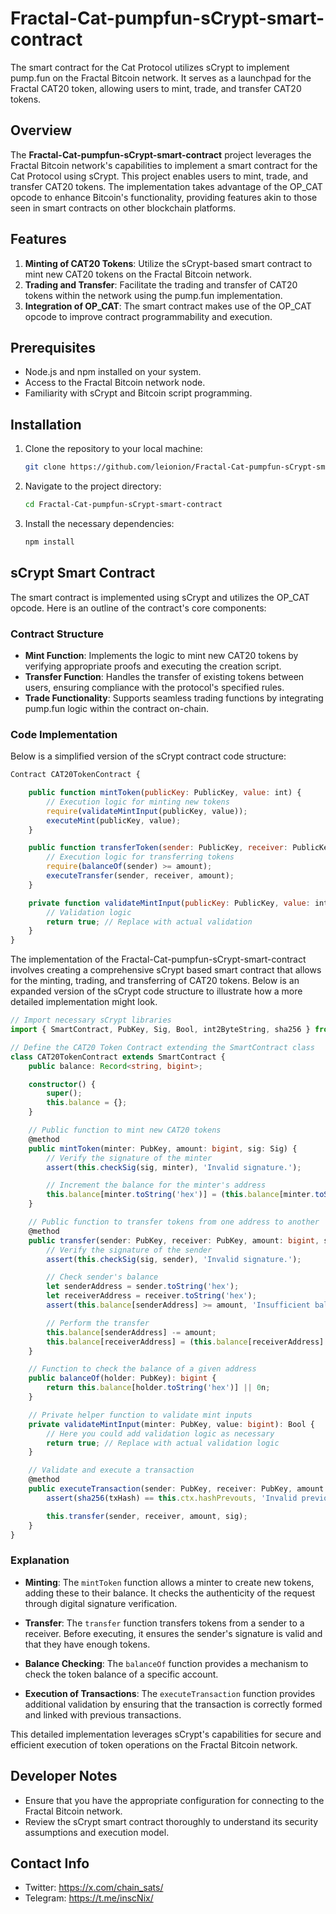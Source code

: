 # Fractal-Cat-pumpfun-sCrypt-smart-contract
The smart contract for the Cat Protocol utilizes sCrypt to implement pump.fun on the Fractal Bitcoin network. It serves as a launchpad for the Fractal CAT20 token, allowing users to mint, trade, and transfer CAT20 tokens.  

## Overview

The **Fractal-Cat-pumpfun-sCrypt-smart-contract** project leverages the Fractal Bitcoin network's capabilities to implement a smart contract for the Cat Protocol using sCrypt. This project enables users to mint, trade, and transfer CAT20 tokens. The implementation takes advantage of the OP_CAT opcode to enhance Bitcoin's functionality, providing features akin to those seen in smart contracts on other blockchain platforms.

## Features 

1. **Minting of CAT20 Tokens**: Utilize the sCrypt-based smart contract to mint new CAT20 tokens on the Fractal Bitcoin network.
2. **Trading and Transfer**: Facilitate the trading and transfer of CAT20 tokens within the network using the pump.fun implementation.
3. **Integration of OP_CAT**: The smart contract makes use of the OP_CAT opcode to improve contract programmability and execution.

## Prerequisites
 
- Node.js and npm installed on your system.
- Access to the Fractal Bitcoin network node.
- Familiarity with sCrypt and Bitcoin script programming.

## Installation

1. Clone the repository to your local machine:

   ```bash
   git clone https://github.com/leionion/Fractal-Cat-pumpfun-sCrypt-smart-contract.git
   ```

2. Navigate to the project directory:

   ```bash
   cd Fractal-Cat-pumpfun-sCrypt-smart-contract
   ```

3. Install the necessary dependencies:

   ```bash
   npm install
   ```

## sCrypt Smart Contract

The smart contract is implemented using sCrypt and utilizes the OP_CAT opcode. Here is an outline of the contract's core components:

### Contract Structure

- **Mint Function**: Implements the logic to mint new CAT20 tokens by verifying appropriate proofs and executing the creation script.
- **Transfer Function**: Handles the transfer of existing tokens between users, ensuring compliance with the protocol's specified rules.
- **Trade Functionality**: Supports seamless trading functions by integrating pump.fun logic within the contract on-chain.

### Code Implementation

Below is a simplified version of the sCrypt contract code structure:

```javascript
Contract CAT20TokenContract {

    public function mintToken(publicKey: PublicKey, value: int) {
        // Execution logic for minting new tokens
        require(validateMintInput(publicKey, value));
        executeMint(publicKey, value);
    }

    public function transferToken(sender: PublicKey, receiver: PublicKey, amount: int) {
        // Execution logic for transferring tokens
        require(balanceOf(sender) >= amount);
        executeTransfer(sender, receiver, amount);
    }

    private function validateMintInput(publicKey: PublicKey, value: int) returns (bool) {
        // Validation logic
        return true; // Replace with actual validation
    }
}
```

The implementation of the Fractal-Cat-pumpfun-sCrypt-smart-contract involves creating a comprehensive sCrypt based smart contract that allows for the minting, trading, and transferring of CAT20 tokens. Below is an expanded version of the sCrypt code structure to illustrate how a more detailed implementation might look.

```typescript
// Import necessary sCrypt libraries
import { SmartContract, PubKey, Sig, Bool, int2ByteString, sha256 } from 'scrypt-ts';

// Define the CAT20 Token Contract extending the SmartContract class
class CAT20TokenContract extends SmartContract {
    public balance: Record<string, bigint>;

    constructor() {
        super();
        this.balance = {};
    }

    // Public function to mint new CAT20 tokens
    @method
    public mintToken(minter: PubKey, amount: bigint, sig: Sig) {
        // Verify the signature of the minter
        assert(this.checkSig(sig, minter), 'Invalid signature.');

        // Increment the balance for the minter's address
        this.balance[minter.toString('hex')] = (this.balance[minter.toString('hex')] || 0n) + amount;
    }

    // Public function to transfer tokens from one address to another
    @method
    public transfer(sender: PubKey, receiver: PubKey, amount: bigint, sig: Sig) {
        // Verify the signature of the sender
        assert(this.checkSig(sig, sender), 'Invalid signature.');

        // Check sender's balance
        let senderAddress = sender.toString('hex');
        let receiverAddress = receiver.toString('hex');
        assert(this.balance[senderAddress] >= amount, 'Insufficient balance.');

        // Perform the transfer
        this.balance[senderAddress] -= amount;
        this.balance[receiverAddress] = (this.balance[receiverAddress] || 0n) + amount;
    }

    // Function to check the balance of a given address
    public balanceOf(holder: PubKey): bigint {
        return this.balance[holder.toString('hex')] || 0n;
    }

    // Private helper function to validate mint inputs
    private validateMintInput(minter: PubKey, value: bigint): Bool {
        // Here you could add validation logic as necessary
        return true; // Replace with actual validation logic
    }

    // Validate and execute a transaction
    @method
    public executeTransaction(sender: PubKey, receiver: PubKey, amount: bigint, sig: Sig, txHash: ByteString) {
        assert(sha256(txHash) == this.ctx.hashPrevouts, 'Invalid previous transaction hash.');

        this.transfer(sender, receiver, amount, sig);
    }
}
```

### Explanation

- **Minting**: The `mintToken` function allows a minter to create new tokens, adding these to their balance. It checks the authenticity of the request through digital signature verification.

- **Transfer**: The `transfer` function transfers tokens from a sender to a receiver. Before executing, it ensures the sender's signature is valid and that they have enough tokens.

- **Balance Checking**: The `balanceOf` function provides a mechanism to check the token balance of a specific account.

- **Execution of Transactions**: The `executeTransaction` function provides additional validation by ensuring that the transaction is correctly formed and linked with previous transactions.

This detailed implementation leverages sCrypt's capabilities for secure and efficient execution of token operations on the Fractal Bitcoin network.  


## Developer Notes

- Ensure that you have the appropriate configuration for connecting to the Fractal Bitcoin network.
- Review the sCrypt smart contract thoroughly to understand its security assumptions and execution model.


## Contact Info

- Twitter: https://x.com/chain_sats/
- Telegram: https://t.me/inscNix/
